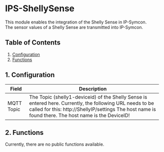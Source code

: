 # IPS-ShellySense
   This module enables the integration of the Shelly Sense in IP-Symcon.\
   The sensor values of a Shelly Sense are transmitted into IP-Symcon.
     
   ## Table of Contents
   1. [Configuration](#1-configuration)
   2. [Functions](#2-functions)
   
   ## 1. Configuration
   
   Field        | Description
   ------------ | -------------
   MQTT Topic   | The Topic (shelly1-deviceid) of the Shelly Sense is entered here. Currently, the following URL needs to be called for this: http://ShellyIP/settings The host name is found there. The host name is the DeviceID!
   
   ## 2. Functions
   
   Currently, there are no public functions available.